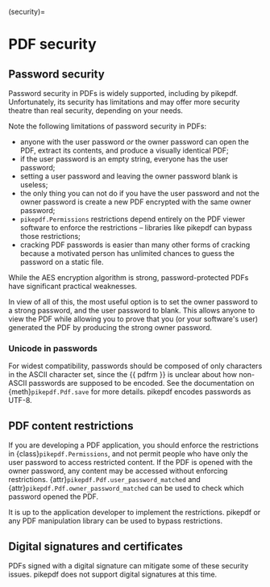 (security)=

# PDF security

## Password security

Password security in PDFs is widely supported, including by pikepdf. Unfortunately,
its security has limitations and may offer more security theatre than real
security, depending on your needs.

Note the following limitations of password security in PDFs:

- anyone with the user password *or* the owner password can open the PDF, extract
  its contents, and produce a visually identical PDF;
- if the user password is an empty string, everyone has the user password;
- setting a user password and leaving the owner password blank is useless;
- the only thing you can not do if you have the user password and not the owner
  password is create a new PDF encrypted with the same owner password;
- `pikepdf.Permissions` restrictions depend entirely on the PDF viewer software
  to enforce the restrictions – libraries like pikepdf can bypass those restrictions;
- cracking PDF passwords is easier than many other forms of cracking because
  a motivated person has unlimited chances to guess the password on a static file.

While the AES encryption algorithm is strong, password-protected PDFs have
significant practical weaknesses.

In view of all of this, the most useful option is to set the owner password to a
strong password, and the user password to blank. This allows anyone to view the PDF
while allowing you to prove that you (or your software's user) generated the PDF by
producing the strong owner password.

### Unicode in passwords

For widest compatibility, passwords should be composed of only characters in the
ASCII character set, since the {{ pdfrm }} is unclear about how non-ASCII
passwords are supposed to be encoded. See the documentation on {meth}`pikepdf.Pdf.save`
for more details. pikepdf encodes passwords as UTF-8.

## PDF content restrictions

If you are developing a PDF application, you should enforce the restrictions in
{class}`pikepdf.Permissions`, and not permit people who have only the user password
to access restricted content. If the PDF is opened with the owner password,
any content may be accessed without enforcing restrictions.
{attr}`pikepdf.Pdf.user_password_matched` and {attr}`pikepdf.Pdf.owner_password_matched`
can be used to check which password opened the PDF.

It is up to the application developer to implement the restrictions. pikepdf or
any PDF manipulation library can be used to bypass restrictions.

## Digital signatures and certificates

PDFs signed with a digital signature can mitigate some of these security issues.
pikepdf does not support digital signatures at this time.
